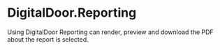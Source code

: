 # DigitalDoor.Reporting
Using DigitalDoor Reporting can render, preview and download the PDF about the report is selected.